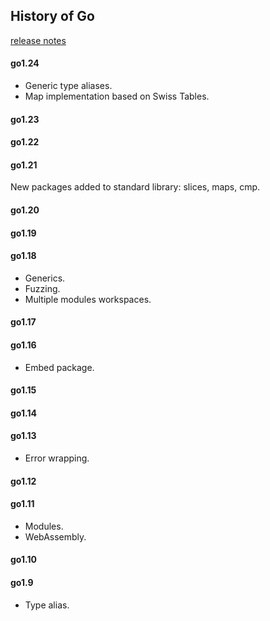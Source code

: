 History of Go
-

[release notes](https://golang.org/doc/go1.13)

#### go1.24

* Generic type aliases.
* Map implementation based on Swiss Tables.

#### go1.23

#### go1.22

#### go1.21

New packages added to standard library: slices, maps, cmp.

#### go1.20

#### go1.19

#### go1.18

* Generics.
* Fuzzing.
* Multiple modules workspaces.

#### go1.17

#### go1.16

* Embed package.

#### go1.15

#### go1.14

#### go1.13

* Error wrapping.

#### go1.12

#### go1.11

* Modules.
* WebAssembly.

#### go1.10

#### go1.9

* Type alias.
